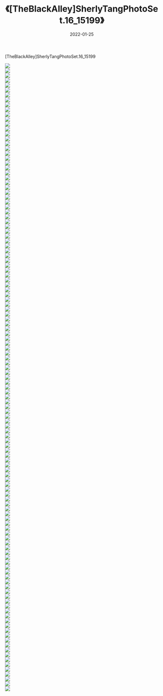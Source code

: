 ﻿---
layout: post
title:  《[TheBlackAlley]SherlyTangPhotoSet.16_15199》
date:   2022-01-25
img: http://imgx.orgx.ga/漏D/2022/[TheBlackAlley]SherlyTangPhotoSet.16_15199/000.jpg
categories: [美女, 清纯, 唯美]
---

[TheBlackAlley]SherlyTangPhotoSet.16_15199

  ![](http://imgx.orgx.ga/漏D/2022/[TheBlackAlley]SherlyTangPhotoSet.16_15199/001.jpg) <br> ![](http://imgx.orgx.ga/漏D/2022/[TheBlackAlley]SherlyTangPhotoSet.16_15199/002.jpg) <br> ![](http://imgx.orgx.ga/漏D/2022/[TheBlackAlley]SherlyTangPhotoSet.16_15199/003.jpg) <br> ![](http://imgx.orgx.ga/漏D/2022/[TheBlackAlley]SherlyTangPhotoSet.16_15199/004.jpg) <br> ![](http://imgx.orgx.ga/漏D/2022/[TheBlackAlley]SherlyTangPhotoSet.16_15199/005.jpg) <br> ![](http://imgx.orgx.ga/漏D/2022/[TheBlackAlley]SherlyTangPhotoSet.16_15199/006.jpg) <br> ![](http://imgx.orgx.ga/漏D/2022/[TheBlackAlley]SherlyTangPhotoSet.16_15199/007.jpg) <br> ![](http://imgx.orgx.ga/漏D/2022/[TheBlackAlley]SherlyTangPhotoSet.16_15199/008.jpg) <br> ![](http://imgx.orgx.ga/漏D/2022/[TheBlackAlley]SherlyTangPhotoSet.16_15199/009.jpg) <br> ![](http://imgx.orgx.ga/漏D/2022/[TheBlackAlley]SherlyTangPhotoSet.16_15199/010.jpg) <br> ![](http://imgx.orgx.ga/漏D/2022/[TheBlackAlley]SherlyTangPhotoSet.16_15199/011.jpg) <br> ![](http://imgx.orgx.ga/漏D/2022/[TheBlackAlley]SherlyTangPhotoSet.16_15199/012.jpg) <br> ![](http://imgx.orgx.ga/漏D/2022/[TheBlackAlley]SherlyTangPhotoSet.16_15199/013.jpg) <br> ![](http://imgx.orgx.ga/漏D/2022/[TheBlackAlley]SherlyTangPhotoSet.16_15199/014.jpg) <br> ![](http://imgx.orgx.ga/漏D/2022/[TheBlackAlley]SherlyTangPhotoSet.16_15199/015.jpg) <br> ![](http://imgx.orgx.ga/漏D/2022/[TheBlackAlley]SherlyTangPhotoSet.16_15199/016.jpg) <br> ![](http://imgx.orgx.ga/漏D/2022/[TheBlackAlley]SherlyTangPhotoSet.16_15199/017.jpg) <br> ![](http://imgx.orgx.ga/漏D/2022/[TheBlackAlley]SherlyTangPhotoSet.16_15199/018.jpg) <br> ![](http://imgx.orgx.ga/漏D/2022/[TheBlackAlley]SherlyTangPhotoSet.16_15199/019.jpg) <br> ![](http://imgx.orgx.ga/漏D/2022/[TheBlackAlley]SherlyTangPhotoSet.16_15199/020.jpg) <br> ![](http://imgx.orgx.ga/漏D/2022/[TheBlackAlley]SherlyTangPhotoSet.16_15199/021.jpg) <br> ![](http://imgx.orgx.ga/漏D/2022/[TheBlackAlley]SherlyTangPhotoSet.16_15199/022.jpg) <br> ![](http://imgx.orgx.ga/漏D/2022/[TheBlackAlley]SherlyTangPhotoSet.16_15199/023.jpg) <br> ![](http://imgx.orgx.ga/漏D/2022/[TheBlackAlley]SherlyTangPhotoSet.16_15199/024.jpg) <br> ![](http://imgx.orgx.ga/漏D/2022/[TheBlackAlley]SherlyTangPhotoSet.16_15199/025.jpg) <br> ![](http://imgx.orgx.ga/漏D/2022/[TheBlackAlley]SherlyTangPhotoSet.16_15199/026.jpg) <br> ![](http://imgx.orgx.ga/漏D/2022/[TheBlackAlley]SherlyTangPhotoSet.16_15199/027.jpg) <br> ![](http://imgx.orgx.ga/漏D/2022/[TheBlackAlley]SherlyTangPhotoSet.16_15199/028.jpg) <br> ![](http://imgx.orgx.ga/漏D/2022/[TheBlackAlley]SherlyTangPhotoSet.16_15199/029.jpg) <br> ![](http://imgx.orgx.ga/漏D/2022/[TheBlackAlley]SherlyTangPhotoSet.16_15199/030.jpg) <br> ![](http://imgx.orgx.ga/漏D/2022/[TheBlackAlley]SherlyTangPhotoSet.16_15199/031.jpg) <br> ![](http://imgx.orgx.ga/漏D/2022/[TheBlackAlley]SherlyTangPhotoSet.16_15199/032.jpg) <br> ![](http://imgx.orgx.ga/漏D/2022/[TheBlackAlley]SherlyTangPhotoSet.16_15199/033.jpg) <br> ![](http://imgx.orgx.ga/漏D/2022/[TheBlackAlley]SherlyTangPhotoSet.16_15199/034.jpg) <br> ![](http://imgx.orgx.ga/漏D/2022/[TheBlackAlley]SherlyTangPhotoSet.16_15199/035.jpg) <br> ![](http://imgx.orgx.ga/漏D/2022/[TheBlackAlley]SherlyTangPhotoSet.16_15199/036.jpg) <br> ![](http://imgx.orgx.ga/漏D/2022/[TheBlackAlley]SherlyTangPhotoSet.16_15199/037.jpg) <br> ![](http://imgx.orgx.ga/漏D/2022/[TheBlackAlley]SherlyTangPhotoSet.16_15199/038.jpg) <br> ![](http://imgx.orgx.ga/漏D/2022/[TheBlackAlley]SherlyTangPhotoSet.16_15199/039.jpg) <br> ![](http://imgx.orgx.ga/漏D/2022/[TheBlackAlley]SherlyTangPhotoSet.16_15199/040.jpg) <br> ![](http://imgx.orgx.ga/漏D/2022/[TheBlackAlley]SherlyTangPhotoSet.16_15199/041.jpg) <br> ![](http://imgx.orgx.ga/漏D/2022/[TheBlackAlley]SherlyTangPhotoSet.16_15199/042.jpg) <br> ![](http://imgx.orgx.ga/漏D/2022/[TheBlackAlley]SherlyTangPhotoSet.16_15199/043.jpg) <br> ![](http://imgx.orgx.ga/漏D/2022/[TheBlackAlley]SherlyTangPhotoSet.16_15199/044.jpg) <br> ![](http://imgx.orgx.ga/漏D/2022/[TheBlackAlley]SherlyTangPhotoSet.16_15199/045.jpg) <br> ![](http://imgx.orgx.ga/漏D/2022/[TheBlackAlley]SherlyTangPhotoSet.16_15199/046.jpg) <br> ![](http://imgx.orgx.ga/漏D/2022/[TheBlackAlley]SherlyTangPhotoSet.16_15199/047.jpg) <br> ![](http://imgx.orgx.ga/漏D/2022/[TheBlackAlley]SherlyTangPhotoSet.16_15199/048.jpg) <br> ![](http://imgx.orgx.ga/漏D/2022/[TheBlackAlley]SherlyTangPhotoSet.16_15199/049.jpg) <br> ![](http://imgx.orgx.ga/漏D/2022/[TheBlackAlley]SherlyTangPhotoSet.16_15199/050.jpg) <br> ![](http://imgx.orgx.ga/漏D/2022/[TheBlackAlley]SherlyTangPhotoSet.16_15199/051.jpg) <br> ![](http://imgx.orgx.ga/漏D/2022/[TheBlackAlley]SherlyTangPhotoSet.16_15199/052.jpg) <br> ![](http://imgx.orgx.ga/漏D/2022/[TheBlackAlley]SherlyTangPhotoSet.16_15199/053.jpg) <br> ![](http://imgx.orgx.ga/漏D/2022/[TheBlackAlley]SherlyTangPhotoSet.16_15199/054.jpg) <br> ![](http://imgx.orgx.ga/漏D/2022/[TheBlackAlley]SherlyTangPhotoSet.16_15199/055.jpg) <br> ![](http://imgx.orgx.ga/漏D/2022/[TheBlackAlley]SherlyTangPhotoSet.16_15199/056.jpg) <br> ![](http://imgx.orgx.ga/漏D/2022/[TheBlackAlley]SherlyTangPhotoSet.16_15199/057.jpg) <br> ![](http://imgx.orgx.ga/漏D/2022/[TheBlackAlley]SherlyTangPhotoSet.16_15199/058.jpg) <br> ![](http://imgx.orgx.ga/漏D/2022/[TheBlackAlley]SherlyTangPhotoSet.16_15199/059.jpg) <br> ![](http://imgx.orgx.ga/漏D/2022/[TheBlackAlley]SherlyTangPhotoSet.16_15199/060.jpg) <br> ![](http://imgx.orgx.ga/漏D/2022/[TheBlackAlley]SherlyTangPhotoSet.16_15199/061.jpg) <br> ![](http://imgx.orgx.ga/漏D/2022/[TheBlackAlley]SherlyTangPhotoSet.16_15199/062.jpg) <br> ![](http://imgx.orgx.ga/漏D/2022/[TheBlackAlley]SherlyTangPhotoSet.16_15199/063.jpg) <br> ![](http://imgx.orgx.ga/漏D/2022/[TheBlackAlley]SherlyTangPhotoSet.16_15199/064.jpg) <br> ![](http://imgx.orgx.ga/漏D/2022/[TheBlackAlley]SherlyTangPhotoSet.16_15199/065.jpg) <br> ![](http://imgx.orgx.ga/漏D/2022/[TheBlackAlley]SherlyTangPhotoSet.16_15199/066.jpg) <br> ![](http://imgx.orgx.ga/漏D/2022/[TheBlackAlley]SherlyTangPhotoSet.16_15199/067.jpg) <br> ![](http://imgx.orgx.ga/漏D/2022/[TheBlackAlley]SherlyTangPhotoSet.16_15199/068.jpg) <br> ![](http://imgx.orgx.ga/漏D/2022/[TheBlackAlley]SherlyTangPhotoSet.16_15199/069.jpg) <br> ![](http://imgx.orgx.ga/漏D/2022/[TheBlackAlley]SherlyTangPhotoSet.16_15199/070.jpg) <br> ![](http://imgx.orgx.ga/漏D/2022/[TheBlackAlley]SherlyTangPhotoSet.16_15199/071.jpg) <br> ![](http://imgx.orgx.ga/漏D/2022/[TheBlackAlley]SherlyTangPhotoSet.16_15199/072.jpg) <br> ![](http://imgx.orgx.ga/漏D/2022/[TheBlackAlley]SherlyTangPhotoSet.16_15199/073.jpg) <br> ![](http://imgx.orgx.ga/漏D/2022/[TheBlackAlley]SherlyTangPhotoSet.16_15199/074.jpg) <br> ![](http://imgx.orgx.ga/漏D/2022/[TheBlackAlley]SherlyTangPhotoSet.16_15199/075.jpg) <br> ![](http://imgx.orgx.ga/漏D/2022/[TheBlackAlley]SherlyTangPhotoSet.16_15199/076.jpg) <br> ![](http://imgx.orgx.ga/漏D/2022/[TheBlackAlley]SherlyTangPhotoSet.16_15199/077.jpg) <br> ![](http://imgx.orgx.ga/漏D/2022/[TheBlackAlley]SherlyTangPhotoSet.16_15199/078.jpg) <br> ![](http://imgx.orgx.ga/漏D/2022/[TheBlackAlley]SherlyTangPhotoSet.16_15199/079.jpg) <br> ![](http://imgx.orgx.ga/漏D/2022/[TheBlackAlley]SherlyTangPhotoSet.16_15199/080.jpg) <br> ![](http://imgx.orgx.ga/漏D/2022/[TheBlackAlley]SherlyTangPhotoSet.16_15199/081.jpg) <br> ![](http://imgx.orgx.ga/漏D/2022/[TheBlackAlley]SherlyTangPhotoSet.16_15199/082.jpg) <br> ![](http://imgx.orgx.ga/漏D/2022/[TheBlackAlley]SherlyTangPhotoSet.16_15199/083.jpg) <br> ![](http://imgx.orgx.ga/漏D/2022/[TheBlackAlley]SherlyTangPhotoSet.16_15199/084.jpg) <br> ![](http://imgx.orgx.ga/漏D/2022/[TheBlackAlley]SherlyTangPhotoSet.16_15199/085.jpg) <br> ![](http://imgx.orgx.ga/漏D/2022/[TheBlackAlley]SherlyTangPhotoSet.16_15199/086.jpg) <br> ![](http://imgx.orgx.ga/漏D/2022/[TheBlackAlley]SherlyTangPhotoSet.16_15199/087.jpg) <br> ![](http://imgx.orgx.ga/漏D/2022/[TheBlackAlley]SherlyTangPhotoSet.16_15199/088.jpg) <br> ![](http://imgx.orgx.ga/漏D/2022/[TheBlackAlley]SherlyTangPhotoSet.16_15199/089.jpg) <br> ![](http://imgx.orgx.ga/漏D/2022/[TheBlackAlley]SherlyTangPhotoSet.16_15199/090.jpg) <br> ![](http://imgx.orgx.ga/漏D/2022/[TheBlackAlley]SherlyTangPhotoSet.16_15199/091.jpg) <br> ![](http://imgx.orgx.ga/漏D/2022/[TheBlackAlley]SherlyTangPhotoSet.16_15199/092.jpg) <br> ![](http://imgx.orgx.ga/漏D/2022/[TheBlackAlley]SherlyTangPhotoSet.16_15199/093.jpg) <br> ![](http://imgx.orgx.ga/漏D/2022/[TheBlackAlley]SherlyTangPhotoSet.16_15199/094.jpg) <br> ![](http://imgx.orgx.ga/漏D/2022/[TheBlackAlley]SherlyTangPhotoSet.16_15199/095.jpg) <br> ![](http://imgx.orgx.ga/漏D/2022/[TheBlackAlley]SherlyTangPhotoSet.16_15199/096.jpg) <br> ![](http://imgx.orgx.ga/漏D/2022/[TheBlackAlley]SherlyTangPhotoSet.16_15199/097.jpg) <br> ![](http://imgx.orgx.ga/漏D/2022/[TheBlackAlley]SherlyTangPhotoSet.16_15199/098.jpg) <br> ![](http://imgx.orgx.ga/漏D/2022/[TheBlackAlley]SherlyTangPhotoSet.16_15199/099.jpg) <br> ![](http://imgx.orgx.ga/漏D/2022/[TheBlackAlley]SherlyTangPhotoSet.16_15199/100.jpg) <br> ![](http://imgx.orgx.ga/漏D/2022/[TheBlackAlley]SherlyTangPhotoSet.16_15199/101.jpg) <br> ![](http://imgx.orgx.ga/漏D/2022/[TheBlackAlley]SherlyTangPhotoSet.16_15199/102.jpg) <br> ![](http://imgx.orgx.ga/漏D/2022/[TheBlackAlley]SherlyTangPhotoSet.16_15199/103.jpg) <br> ![](http://imgx.orgx.ga/漏D/2022/[TheBlackAlley]SherlyTangPhotoSet.16_15199/104.jpg) <br> ![](http://imgx.orgx.ga/漏D/2022/[TheBlackAlley]SherlyTangPhotoSet.16_15199/105.jpg) <br> ![](http://imgx.orgx.ga/漏D/2022/[TheBlackAlley]SherlyTangPhotoSet.16_15199/106.jpg) <br> ![](http://imgx.orgx.ga/漏D/2022/[TheBlackAlley]SherlyTangPhotoSet.16_15199/107.jpg) <br> ![](http://imgx.orgx.ga/漏D/2022/[TheBlackAlley]SherlyTangPhotoSet.16_15199/108.jpg) <br> ![](http://imgx.orgx.ga/漏D/2022/[TheBlackAlley]SherlyTangPhotoSet.16_15199/109.jpg) <br> ![](http://imgx.orgx.ga/漏D/2022/[TheBlackAlley]SherlyTangPhotoSet.16_15199/110.jpg) <br> ![](http://imgx.orgx.ga/漏D/2022/[TheBlackAlley]SherlyTangPhotoSet.16_15199/111.jpg) <br> ![](http://imgx.orgx.ga/漏D/2022/[TheBlackAlley]SherlyTangPhotoSet.16_15199/112.jpg) <br> ![](http://imgx.orgx.ga/漏D/2022/[TheBlackAlley]SherlyTangPhotoSet.16_15199/113.jpg) <br> ![](http://imgx.orgx.ga/漏D/2022/[TheBlackAlley]SherlyTangPhotoSet.16_15199/114.jpg) <br> ![](http://imgx.orgx.ga/漏D/2022/[TheBlackAlley]SherlyTangPhotoSet.16_15199/115.jpg) <br> ![](http://imgx.orgx.ga/漏D/2022/[TheBlackAlley]SherlyTangPhotoSet.16_15199/116.jpg) <br> ![](http://imgx.orgx.ga/漏D/2022/[TheBlackAlley]SherlyTangPhotoSet.16_15199/117.jpg) <br> ![](http://imgx.orgx.ga/漏D/2022/[TheBlackAlley]SherlyTangPhotoSet.16_15199/118.jpg) <br> ![](http://imgx.orgx.ga/漏D/2022/[TheBlackAlley]SherlyTangPhotoSet.16_15199/119.jpg) <br> ![](http://imgx.orgx.ga/漏D/2022/[TheBlackAlley]SherlyTangPhotoSet.16_15199/120.jpg) <br> ![](http://imgx.orgx.ga/漏D/2022/[TheBlackAlley]SherlyTangPhotoSet.16_15199/121.jpg) <br> ![](http://imgx.orgx.ga/漏D/2022/[TheBlackAlley]SherlyTangPhotoSet.16_15199/122.jpg) <br> ![](http://imgx.orgx.ga/漏D/2022/[TheBlackAlley]SherlyTangPhotoSet.16_15199/123.jpg) <br> ![](http://imgx.orgx.ga/漏D/2022/[TheBlackAlley]SherlyTangPhotoSet.16_15199/124.jpg) <br> ![](http://imgx.orgx.ga/漏D/2022/[TheBlackAlley]SherlyTangPhotoSet.16_15199/125.jpg) <br> ![](http://imgx.orgx.ga/漏D/2022/[TheBlackAlley]SherlyTangPhotoSet.16_15199/126.jpg) <br> ![](http://imgx.orgx.ga/漏D/2022/[TheBlackAlley]SherlyTangPhotoSet.16_15199/127.jpg) <br> ![](http://imgx.orgx.ga/漏D/2022/[TheBlackAlley]SherlyTangPhotoSet.16_15199/128.jpg) <br> ![](http://imgx.orgx.ga/漏D/2022/[TheBlackAlley]SherlyTangPhotoSet.16_15199/129.jpg) <br>
